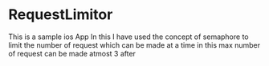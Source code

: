 # RequestLimitor
This is a sample ios App
In this I have used the concept of semaphore to limit the number of request which can be made at a time
in this max number of request can be made atmost 3
after 
